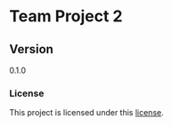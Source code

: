 # Team Project 2

## Version
0.1.0

### License
This project is licensed under this [license](LICENSE.txt).